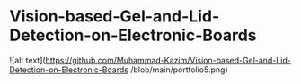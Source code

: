 # Vision-based-Gel-and-Lid-Detection-on-Electronic-Boards

![alt text](https://github.com/Muhammad-Kazim/Vision-based-Gel-and-Lid-Detection-on-Electronic-Boards
/blob/main/portfolio5.png)
